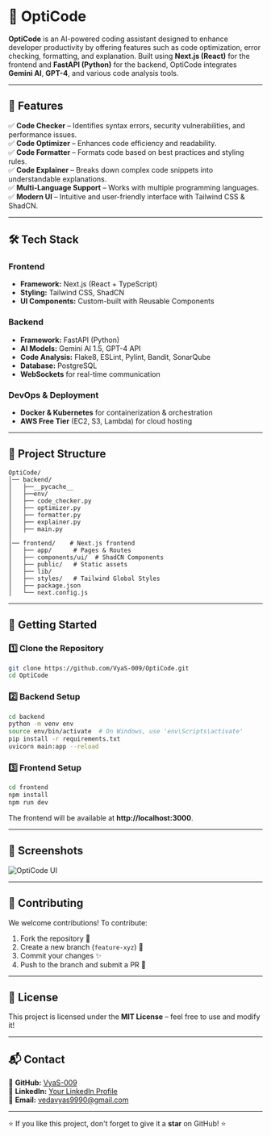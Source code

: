# 🚀 OptiCode

**OptiCode** is an AI-powered coding assistant designed to enhance developer productivity by offering features such as code optimization, error checking, formatting, and explanation. Built using **Next.js (React)** for the frontend and **FastAPI (Python)** for the backend, OptiCode integrates **Gemini AI**, **GPT-4**, and various code analysis tools.

---

## 🌟 Features

✅ **Code Checker** – Identifies syntax errors, security vulnerabilities, and performance issues.  
✅ **Code Optimizer** – Enhances code efficiency and readability.  
✅ **Code Formatter** – Formats code based on best practices and styling rules.  
✅ **Code Explainer** – Breaks down complex code snippets into understandable explanations.  
✅ **Multi-Language Support** – Works with multiple programming languages.  
✅ **Modern UI** – Intuitive and user-friendly interface with Tailwind CSS & ShadCN.

---

## 🛠️ Tech Stack

### **Frontend**
- **Framework:** Next.js (React + TypeScript)
- **Styling:** Tailwind CSS, ShadCN
- **UI Components:** Custom-built with Reusable Components

### **Backend**
- **Framework:** FastAPI (Python)
- **AI Models:** Gemini AI 1.5, GPT-4 API
- **Code Analysis:** Flake8, ESLint, Pylint, Bandit, SonarQube
- **Database:** PostgreSQL
- **WebSockets** for real-time communication

### **DevOps & Deployment**
- **Docker & Kubernetes** for containerization & orchestration
- **AWS Free Tier** (EC2, S3, Lambda) for cloud hosting

---

## 📂 Project Structure

```
OptiCode/
│── backend/
│   ├──__pycache__
│   ├──env/
│   ├── code_checker.py
│   ├── optimizer.py
│   ├── formatter.py
│   ├── explainer.py
│   ├── main.py
│
│── frontend/    # Next.js frontend
│   ├── app/      # Pages & Routes
│   ├── components/ui/  # ShadCN Components
│   ├── public/   # Static assets
│   ├── lib/
│   ├── styles/   # Tailwind Global Styles
│   ├── package.json
│   └── next.config.js
```

---

## 🚀 Getting Started

### **1️⃣ Clone the Repository**
```sh
git clone https://github.com/VyaS-009/OptiCode.git
cd OptiCode
```

### **2️⃣ Backend Setup**
```sh
cd backend
python -m venv env
source env/bin/activate  # On Windows, use 'env\Scripts\activate'
pip install -r requirements.txt
uvicorn main:app --reload
```

### **3️⃣ Frontend Setup**
```sh
cd frontend
npm install
npm run dev
```
The frontend will be available at **http://localhost:3000**.

---

## 📸 Screenshots
![OptiCode UI](https://via.placeholder.com/800x400?text=OptiCode+UI+Screenshot)


---

## 📌 Contributing
We welcome contributions! To contribute:
1. Fork the repository 📌
2. Create a new branch (`feature-xyz`) 🌱
3. Commit your changes ✨
4. Push to the branch and submit a PR 🚀

---

## 📄 License
This project is licensed under the **MIT License** – feel free to use and modify it!

---

## 📬 Contact
🔹 **GitHub:** [VyaS-009](https://github.com/VyaS-009)  
🔹 **LinkedIn:** [Your LinkedIn Profile](https://www.linkedin.com/in/vedavyas-viswanatham-3769a2219/)  
🔹 **Email:** vedavyas9990@gmail.com  

---

⭐ If you like this project, don't forget to give it a **star** on GitHub! ⭐

